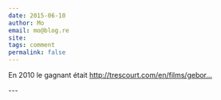 ```yaml
---
date: 2015-06-10
author: Mo
email: mo@blog.re
site: 
tags: comment
permalink: false
---
```


<p>En 2010 le gagnant était <a href="http://trescourt.com/en/films/geboren-en-getogen" title="http://trescourt.com/en/films/geboren-en-getogen">http://trescourt.com/en/films/gebor...</a></p>
---